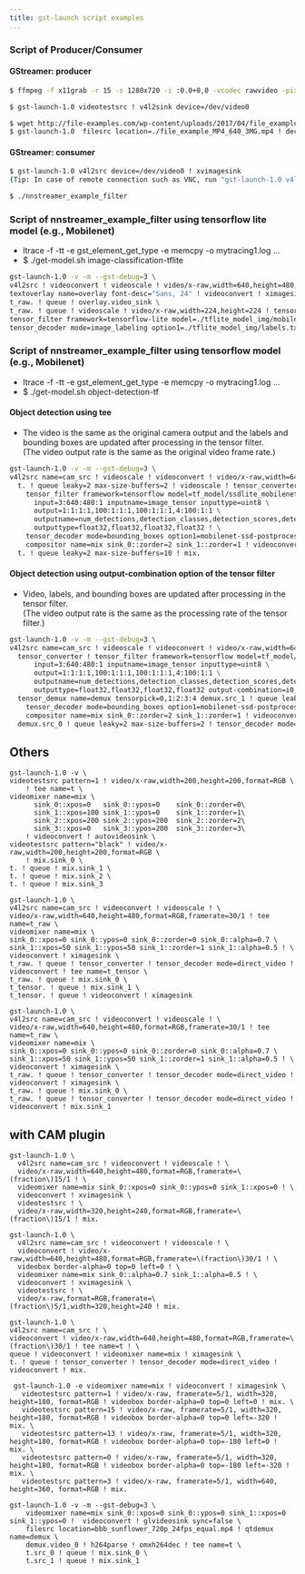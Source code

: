 ```yaml
---
title: gst-launch script examples
...
```


### Script of Producer/Consumer

####  GStreamer: producer
```bash
$ ffmpeg -f x11grab -r 15 -s 1280x720 -i :0.0+0,0 -vcodec rawvideo -pix_fmt yuv420p -threads 0 -f v4l2 /dev/video0

$ gst-launch-1.0 videotestsrc ! v4l2sink device=/dev/video0

$ wget http://file-examples.com/wp-content/uploads/2017/04/file_example_MP4_640_3MG.mp4
$ gst-launch-1.0  filesrc location=./file_example_MP4_640_3MG.mp4 ! decodebin ! videoconvert ! v4l2sink device=/dev/video0
```


#### GStreamer: consumer

```bash
$ gst-launch-1.0 v4l2src device=/dev/video0 ! xvimagesink
(Tip: In case of remote connection such as VNC, run "gst-launch-1.0 v4l2src device=/dev/video0 ! videoconvert ! ximagesink")

$ ./nnstreamer_example_filter
```

### Script of nnstreamer_example_filter using tensorflow lite model (e.g., Mobilenet)
* ltrace -f -tt  -e gst_element_get_type -e memcpy  -o mytracing1.log  ...
* $ ./get-model.sh image-classification-tflite
```bash
gst-launch-1.0 -v -m --gst-debug=3 \
v4l2src ! videoconvert ! videoscale ! video/x-raw,width=640,height=480,format=RGB ! tee name=t_raw \
textoverlay name=overlay font-desc="Sans, 24" ! videoconvert ! ximagesink \
t_raw. ! queue ! overlay.video_sink \
t_raw. ! queue ! videoscale ! video/x-raw,width=224,height=224 ! tensor_converter ! \
tensor_filter framework=tensorflow-lite model=./tflite_model_img/mobilenet_v1_1.0_224_quant.tflite ! \
tensor_decoder mode=image_labeling option1=./tflite_model_img/labels.txt ! overlay.text_sink
```

### Script of nnstreamer_example_filter using tensorflow model (e.g., Mobilenet)
* ltrace -f -tt  -e gst_element_get_type -e memcpy  -o mytracing1.log  ...
* $ ./get-model.sh object-detection-tf

#### Object detection using tee
 * The video is the same as the original camera output and the labels and bounding boxes are updated after processing in the tensor filter.  
   (The video output rate is the same as the original video frame rate.)
```bash
gst-launch-1.0 -v -m --gst-debug=3 \
v4l2src name=cam_src ! videoscale ! videoconvert ! video/x-raw,width=640,height=480,format=RGB,framerate=30/1 ! tee name=t \
  t. ! queue leaky=2 max-size-buffers=2 ! videoscale ! tensor_converter ! \
    tensor_filter framework=tensorflow model=tf_model/ssdlite_mobilenet_v2.pb \
      input=3:640:480:1 inputname=image_tensor inputtype=uint8 \
      output=1:1:1:1,100:1:1:1,100:1:1:1,4:100:1:1 \
      outputname=num_detections,detection_classes,detection_scores,detection_boxes \
      outputtype=float32,float32,float32,float32 ! \
    tensor_decoder mode=bounding_boxes option1=mobilenet-ssd-postprocess option2=tf_model/coco_labels_list.txt option4=640:480 option5=640:480 ! \
    compositor name=mix sink_0::zorder=2 sink_1::zorder=1 ! videoconvert ! ximagesink \
  t. ! queue leaky=2 max-size-buffers=10 ! mix.
```
#### Object detection using output-combination option of the tensor filter
 * Video, labels, and bounding boxes are updated after processing in the tensor filter.  
   (The video output rate is the same as the processing rate of the tensor filter.)
```bash
gst-launch-1.0 -v -m --gst-debug=3 \
v4l2src name=cam_src ! videoscale ! videoconvert ! video/x-raw,width=640,height=480,format=RGB,framerate=30/1 ! \
  tensor_converter ! tensor_filter framework=tensorflow model=tf_model/ssdlite_mobilenet_v2.pb \
      input=3:640:480:1 inputname=image_tensor inputtype=uint8 \
      output=1:1:1:1,100:1:1:1,100:1:1:1,4:100:1:1 \
      outputname=num_detections,detection_classes,detection_scores,detection_boxes \
      outputtype=float32,float32,float32,float32 output-combination=i0,o0,o1,o2,o3 ! \
  tensor_demux name=demux tensorpick=0,1:2:3:4 demux.src_1 ! queue leaky=2 max-size-buffers=2 ! \
    tensor_decoder mode=bounding_boxes option1=mobilenet-ssd-postprocess option2=tf_model/coco_labels_list.txt option4=640:480 option5=640:480 ! \
    compositor name=mix sink_0::zorder=2 sink_1::zorder=1 ! videoconvert ! ximagesink \
  demux.src_0 ! queue leaky=2 max-size-buffers=2 ! tensor_decoder mode=direct_video ! videoconvert ! mix.
```

## Others

```
gst-launch-1.0 -v \
videotestsrc pattern=1 ! video/x-raw,width=200,height=200,format=RGB \
    ! tee name=t \
videomixer name=mix \
      sink_0::xpos=0   sink_0::ypos=0    sink_0::zorder=0\
      sink_1::xpos=100 sink_1::ypos=0    sink_1::zorder=1\
      sink_2::xpos=200 sink_2::ypos=200  sink_2::zorder=2\
      sink_3::xpos=0   sink_3::ypos=200  sink_3::zorder=3\
    ! videoconvert ! autovideosink \
videotestsrc pattern="black" ! video/x-raw,width=200,height=200,format=RGB \
    ! mix.sink_0 \
t. ! queue ! mix.sink_1 \
t. ! queue ! mix.sink_2 \
t. ! queue ! mix.sink_3
```


```
gst-launch-1.0 \
v4l2src name=cam_src ! videoconvert ! videoscale ! \
video/x-raw,width=640,height=480,format=RGB,framerate=30/1 ! tee name=t_raw \
videomixer name=mix \
sink_0::xpos=0 sink_0::ypos=0 sink_0::zorder=0 sink_0::alpha=0.7 \
sink_1::xpos=50 sink_1::ypos=50 sink_1::zorder=1 sink_1::alpha=0.5 ! \
videoconvert ! ximagesink \
t_raw. ! queue ! tensor_converter ! tensor_decoder mode=direct_video ! videoconvert ! tee name=t_tensor \
t_raw. ! queue ! mix.sink_0 \
t_tensor. ! queue ! mix.sink_1 \
t_tensor. ! queue ! videoconvert ! ximagesink
```


```
gst-launch-1.0 \
v4l2src name=cam_src ! videoconvert ! videoscale ! \
video/x-raw,width=640,height=480,format=RGB,framerate=30/1 ! tee name=t_raw \
videomixer name=mix \
sink_0::xpos=0 sink_0::ypos=0 sink_0::zorder=0 sink_0::alpha=0.7 \
sink_1::xpos=50 sink_1::ypos=50 sink_1::zorder=1 sink_1::alpha=0.5 ! \
videoconvert ! ximagesink \
t_raw. ! queue ! tensor_converter ! tensor_decoder mode=direct_video ! videoconvert ! ximagesink \
t_raw. ! queue ! mix.sink_0 \
t_raw. ! queue ! tensor_converter ! tensor_decoder mode=direct_video ! videoconvert ! mix.sink_1
```



## with CAM plugin


```
gst-launch-1.0 \
  v4l2src name=cam_src ! videoconvert ! videoscale ! \
  video/x-raw,width=640,height=480,format=RGB,framerate=\(fraction\)15/1 ! \
  videomixer name=mix sink_0::xpos=0 sink_0::ypos=0 sink_1::xpos=0 ! \
  videoconvert ! xvimagesink \
  videotestsrc ! \
  video/x-raw,width=320,height=240,format=RGB,framerate=\(fraction\)15/1 ! mix.
```


```
gst-launch-1.0 \
  v4l2src name=cam_src ! videoconvert ! videoscale ! \
  videoconvert ! video/x-raw,width=640,height=480,format=RGB,framerate=\(fraction\)30/1 ! \
  videobox border-alpha=0 top=0 left=0 ! \
  videomixer name=mix sink_0::alpha=0.7 sink_1::alpha=0.5 ! \
  videoconvert ! xvimagesink \
  videotestsrc ! \
  video/x-raw,format=RGB,framerate=\(fraction\)5/1,width=320,height=240 ! mix.
```

```
gst-launch-1.0 \
v4l2src name=cam_src ! \
videoconvert ! video/x-raw,width=640,height=480,format=RGB,framerate=\(fraction\)30/1 ! tee name=t ! \
queue ! videoconvert ! videomixer name=mix ! ximagesink \
t. ! queue ! tensor_converter ! tensor_decoder mode=direct_video ! videoconvert ! mix.
```

```
 gst-launch-1.0 -e videomixer name=mix ! videoconvert ! ximagesink \
   videotestsrc pattern=1 ! video/x-raw, framerate=5/1, width=320, height=180, format=RGB ! videobox border-alpha=0 top=0 left=0 ! mix. \
   videotestsrc pattern=15 ! video/x-raw, framerate=5/1, width=320, height=180, format=RGB ! videobox border-alpha=0 top=0 left=-320 ! mix. \
   videotestsrc pattern=13 ! video/x-raw, framerate=5/1, width=320, height=180, format=RGB ! videobox border-alpha=0 top=-180 left=0 ! mix. \
   videotestsrc pattern=0 ! video/x-raw, framerate=5/1, width=320, height=180, format=RGB ! videobox border-alpha=0 top=-180 left=-320 ! mix. \
   videotestsrc pattern=3 ! video/x-raw, framerate=5/1, width=640, height=360, format=RGB ! mix.
```

```
gst-launch-1.0 -v -m --gst-debug=3 \
    videomixer name=mix sink_0::xpos=0 sink_0::ypos=0 sink_1::xpos=0 sink_1::ypos=0 !  videoconvert ! glvideosink sync=false \
    filesrc location=bbb_sunflower_720p_24fps_equal.mp4 ! qtdemux name=demux \
    demux.video_0 ! h264parse ! omxh264dec ! tee name=t \
    t.src_0 ! queue ! mix.sink_0 \
    t.src_1 ! queue ! mix.sink_1
```
